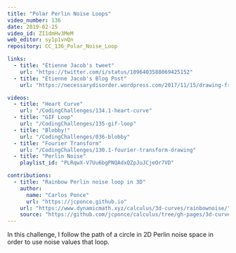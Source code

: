 ```yaml
---
title: "Polar Perlin Noise Loops"
video_number: 136
date: 2019-02-25
video_id: ZI1dmHv3MeM
web_editor: sy1p1vnQn
repository: CC_136_Polar_Noise_Loop

links:
  - title: "Étienne Jacob's tweet"
    url: "https://twitter.com/i/status/1096403588069425152"
  - title: "Étienne Jacob's Blog Post"
    url: "https://necessarydisorder.wordpress.com/2017/11/15/drawing-from-noise-and-then-making-animated-loopy-gifs-from-there/"

videos:
  - title: "Heart Curve"
    url: "/CodingChallenges/134.1-heart-curve"
  - title: "GIF Loop"
    url: "/CodingChallenges/135-gif-loop"
  - title: "Blobby!"
    url: "/CodingChallenges/036-blobby"
  - title: "Fourier Transform"
    url: "/CodingChallenges/130.1-fourier-transform-drawing"
  - title: "Perlin Noise"
    playlist_id: "PLRqwX-V7Uu6bgPNQAdxQZpJuJCjeOr7VD"

contributions:
  - title: "Rainbow Perlin noise loop in 3D"
    author:
      name: "Carlos Ponce"
      url: "https://jcponce.github.io"
    url: "https://www.dynamicmath.xyz/calculus/3d-curves/rainbownoise/"
    source: "https://github.com/jcponce/calculus/tree/gh-pages/3d-curves/rainbownoise"
---
```


In this challenge, I follow the path of a circle in 2D Perlin noise space in order to use noise values that loop.
